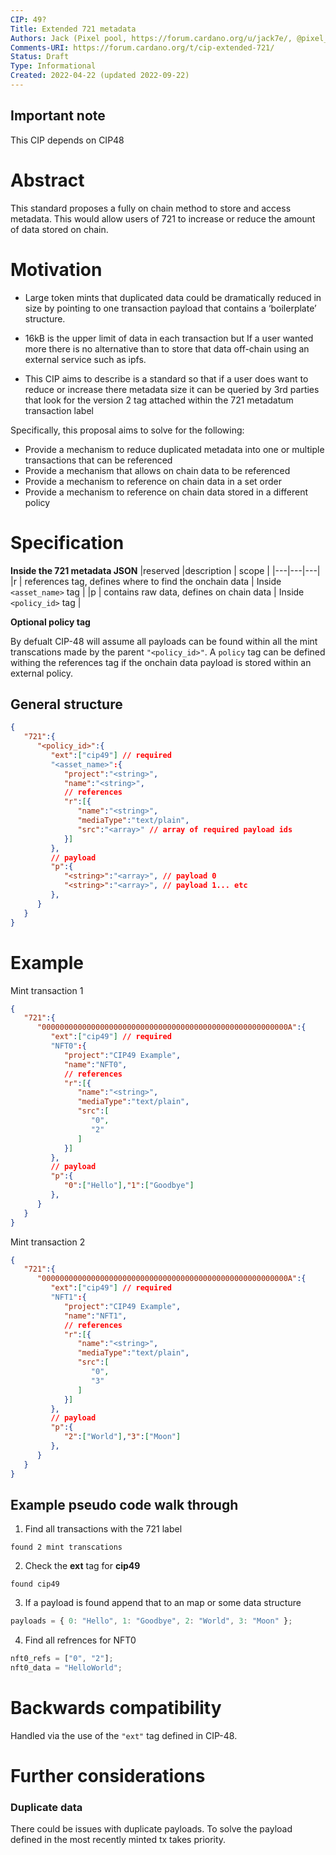 ```yaml
---
CIP: 49?
Title: Extended 721 metadata
Authors: Jack (Pixel pool, https://forum.cardano.org/u/jack7e/, @pixel_pool twitter)
Comments-URI: https://forum.cardano.org/t/cip-extended-721/
Status: Draft
Type: Informational
Created: 2022-04-22 (updated 2022-09-22)
---
```


## Important note

This CIP depends on CIP48

# Abstract

This standard proposes a fully on chain method to store and access metadata.
This would allow users of 721 to increase or reduce the amount of data stored on chain.

# Motivation

- Large token mints that duplicated data could be dramatically reduced in size by pointing to one transaction payload that contains a ‘boilerplate’ structure.

- 16kB is the upper limit of data in each transaction but If a user wanted more there is no alternative than to store that data off-chain using an external service such as ipfs.

- This CIP aims to describe is a standard so that if a user does want to reduce or increase there metadata size it can be queried by 3rd parties that look for the version 2 tag attached within the 721 metadatum transaction label

Specifically, this proposal aims to solve for the following:

- Provide a mechanism to reduce duplicated metadata into one or multiple transactions that can be referenced
- Provide a mechanism that allows on chain data to be referenced
- Provide a mechanism to reference on chain data in a set order
- Provide a mechanism to reference on chain data stored in a different policy

# Specification

**Inside the 721 metadata JSON**
|reserved |description | scope |
|---|---|---|
|r | references tag, defines where to find the onchain data | Inside `<asset_name>` tag |
|p | contains raw data, defines on chain data | Inside `<policy_id>` tag |

**Optional policy tag**

By defualt CIP-48 will assume all payloads can be found within all the mint transcations made by the parent `"<policy_id>"`. A `policy` tag can be defined withing the references tag if the onchain data payload is stored within an external policy.

## General structure

```json
{
   "721":{
      "<policy_id>":{
         "ext":["cip49"] // required
         "<asset_name>":{
            "project":"<string>",
            "name":"<string>",
            // references
            "r":[{
               "name":"<string>",
               "mediaType":"text/plain",
               "src":"<array>" // array of required payload ids
            }]
         },
         // payload
         "p":{
            "<string>":"<array>", // payload 0
            "<string>":"<array>", // payload 1... etc
         },
      }
   }
}
```

# Example

Mint transaction 1

```json
{
   "721":{
      "0000000000000000000000000000000000000000000000000000000A":{
         "ext":["cip49"] // required
         "NFT0":{
            "project":"CIP49 Example",
            "name":"NFT0",
            // references
            "r":[{
               "name":"<string>",
               "mediaType":"text/plain",
               "src":[
                  "0",
                  "2"
               ]
            }]
         },
         // payload
         "p":{
            "0":["Hello"],"1":["Goodbye"]
         },
      }
   }
}
```

Mint transaction 2

```json
{
   "721":{
      "0000000000000000000000000000000000000000000000000000000A":{
         "ext":["cip49"] // required
         "NFT1":{
            "project":"CIP49 Example",
            "name":"NFT1",
            // references
            "r":[{
               "name":"<string>",
               "mediaType":"text/plain",
               "src":[
                  "0",
                  "3"
               ]
            }]
         },
         // payload
         "p":{
            "2":["World"],"3":["Moon"]
         },
      }
   }
}

```

## Example pseudo code walk through

1. Find all transactions with the 721 label

`found 2 mint transcations`

2. Check the **ext** tag for **cip49**

`found cip49`

3. If a payload is found append that to an map or some data structure

```js
payloads = { 0: "Hello", 1: "Goodbye", 2: "World", 3: "Moon" };
```

4. Find all refrences for NFT0

```js
nft0_refs = ["0", "2"];
nft0_data = "HelloWorld";
```

# Backwards compatibility

Handled via the use of the `"ext"` tag defined in CIP-48.

# Further considerations

### Duplicate data

There could be issues with duplicate payloads. To solve the payload defined in the most recently minted tx takes priority.

